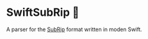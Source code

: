# SwiftSubRip 💬

A parser for the [SubRip](https://en.wikipedia.org/wiki/SubRip) format written in moden Swift.
